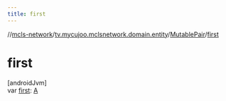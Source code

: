 ```yaml
---
title: first
---
```

//[mcls-network](../../../index.html)/[tv.mycujoo.mclsnetwork.domain.entity](../index.html)/[MutablePair](index.html)/[first](first.html)



# first



[androidJvm]\
var [first](first.html): [A](index.html)




